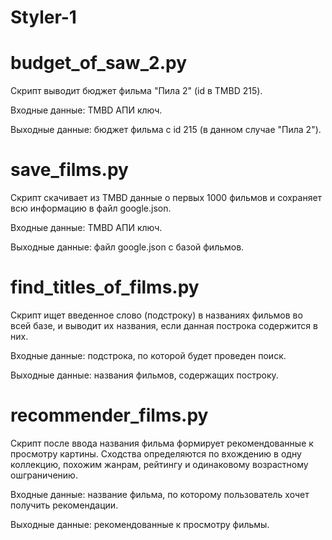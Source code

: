 # Styler-1


# budget_of_saw_2.py
Скрипт выводит бюджет фильма "Пила 2" (id в TMBD 215).

Входные данные: TMBD АПИ ключ.

Выходные данные: бюджет фильма с id 215 (в данном случае "Пила 2").


# save_films.py
Скрипт скачивает из TMBD данные о первых 1000 фильмов и сохраняет всю информацию в файл google.json.

Входные данные: TMBD АПИ ключ.

Выходные данные: файл google.json с базой фильмов.


# find_titles_of_films.py
Скрипт ищет введенное слово (подстроку) в названиях фильмов во всей базе, и выводит их названия, если данная построка содержится в них.

Входные данные: подстрока, по которой будет проведен поиск.

Выходные данные: названия фильмов, содержащих построку.


# recommender_films.py
Скрипт после ввода названия фильма формирует рекомендованные к просмотру картины. Сходства определяются по вхождению в одну коллекцию, похожим жанрам, рейтингу и одинаковому возрастному ошграничению.

Входные данные: название фильма, по которому пользователь хочет получить рекомендации.

Выходные данные: рекомендованные к просмотру фильмы.
